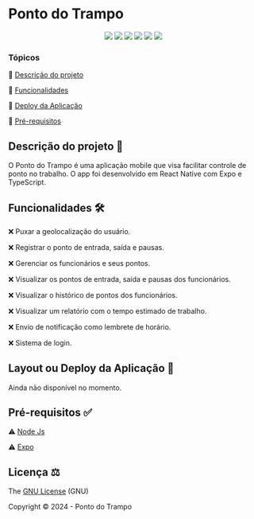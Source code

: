 # Ponto do Trampo

<div align="center">
  <img src="https://img.shields.io/badge/Node.js-43853D?style=for-the-badge&logo=node.js&logoColor=white" />
  <img src="https://img.shields.io/badge/TypeScript-007ACC?style=for-the-badge&logo=typescript&logoColor=white" />
  <img src="https://img.shields.io/badge/React_Native-20232A?style=for-the-badge&logo=react&logoColor=61DAFB" />
  <img src="https://img.shields.io/badge/Expo-000000?style=for-the-badge&logo=expo&logoColor=white" />
  <img src="https://img.shields.io/github/contributors/wectornanime/ponto-do-trampo.svg?style=for-the-badge" />
  <img src="https://img.shields.io/github/license/wectornanime/ponto-do-trampo.svg?style=for-the-badge" />
</div>

### Tópicos

🔹 [Descrição do projeto](#descrição-do-projeto-)

🔹 [Funcionalidades](#funcionalidades-️)

🔹 [Deploy da Aplicação](#layout-ou-deploy-da-aplicação-)

🔹 [Pré-requisitos](#pré-requisitos-)

## Descrição do projeto 📝
<!-- <p align="justify">O Ponto do Trampo é uma aplicação mobile que visa facilitar
a gestão de ponto de funcionários de uma empresa. A aplicação é desenvolvida
para funcionar em dispositivos móveis e permite que os funcionários registrem
seu ponto de entrada e saída, além de permitir que os gerentes gerenciem
os funcionários e seus pontos.</p>
<p align="justify">A aplicação é desenvolvida utilizando a tecnologia React Native,
que permite que a aplicação seja desenvolvida para funcionar em diferentes
plataformas, como Android e iOS. Além disso, a aplicação é desenv
olvida utilizando TypeScript, que permite que o código seja mais seguro e
facilite a manutenção do código.</p> -->

O Ponto do Trampo é uma aplicação mobile que visa facilitar controle de ponto no trabalho. O app foi desenvolvido em React Native com Expo e TypeScript.

## Funcionalidades 🛠️

❌ Puxar a geolocalização do usuário.

❌ Registrar o ponto de entrada, saída e pausas.

❌ Gerenciar os funcionários e seus pontos.

❌ Visualizar os pontos de entrada, saída e pausas dos funcionários.

❌ Visualizar o histórico de pontos dos funcionários.

❌ Visualizar um relatório com o tempo estimado de trabalho.

❌ Envio de notificação como lembrete de horário.

❌ Sistema de login.

<!-- ❌ ⚠️ ✔️ -->

## Layout ou Deploy da Aplicação 💨

Ainda não disponível no momento.

## Pré-requisitos ✅

⚠️ [Node Js](https://nodejs.org/pt)

⚠️ [Expo](https://expo.dev/)

## Licença ⚖️

The [GNU License](./LICENSE) (GNU)

Copyright ©️ 2024 - Ponto do Trampo

